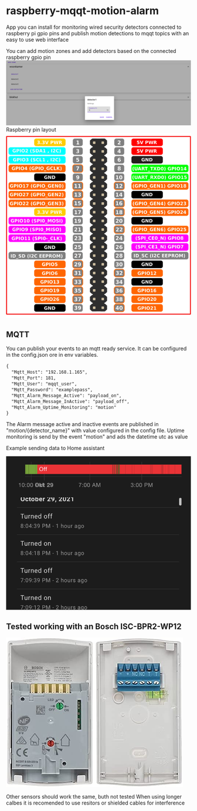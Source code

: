 # raspberry-mqqt-motion-alarm

App  you can install for monitoring wired security detectors connected to raspberry pi gpio pins and publish motion detections to mqqt topics with an easy to use web interface


You can add motion zones and add detectors based on the connected raspberry gpio pin
![alt text](.docs/img/img1.png)
Raspberry pin layout
![alt text](.docs/img/img4.png)

## MQTT 

You can publish your events to an mqtt ready service.
It can be configured in the config.json ore in env variables.
```
{
  "Mqtt_Host": "192.168.1.165",
  "Mqtt_Port": 181,
  "Mqtt_User": "mqqt_user",
  "Mqtt_Password": "examplepass",
  "Mqtt_Alarm_Message_Active": "payload_on",
  "Mqtt_Alarm_Message_InActive": "payload_off",
  "Mqtt_Alarm_Uptime_Monitoring": "motion"
}
```

The Alarm message active and inactive events are published in "motion/{detector_name}" with value configured in the config file. Uptime monitoring is send by the event "motion" and ads the datetime utc as value


Example sending data to Home assistant

![alt text](.docs/img/img2.png)



## Tested working with an Bosch ISC-BPR2-WP12 

![alt text](.docs/img/img3.jpg)

Other sensors should work the same, buth not tested
When using longer calbes it is recomended to use resitors or shielded cables for interference 



